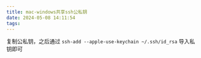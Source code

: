 ```yaml
---
title: mac-windows共享ssh公私钥
date: 2024-05-08 14:11:54
tags:
---
```


复制公私钥，之后通过 `ssh-add --apple-use-keychain ~/.ssh/id_rsa` 导入私钥即可